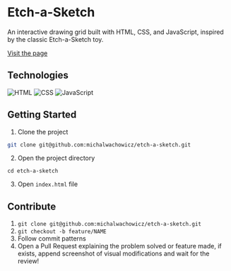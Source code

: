 # Etch-a-Sketch

An interactive drawing grid built with HTML, CSS, and JavaScript, inspired by the classic Etch-a-Sketch toy.

[Visit the page](https://michalwachowicz.github.io/etch-a-sketch/)

## Technologies

![HTML](https://img.shields.io/badge/-HTML-000.svg?logo=html5)
![CSS](https://img.shields.io/badge/-CSS-000?logo=css3&logoColor=2965f1)
![JavaScript](https://img.shields.io/badge/-JavaScript-000?&logo=JavaScript)

## Getting Started

1. Clone the project

```bash
git clone git@github.com:michalwachowicz/etch-a-sketch.git
```

2. Open the project directory

```
cd etch-a-sketch
```

3. Open `index.html` file

## Contribute

1. `git clone git@github.com:michalwachowicz/etch-a-sketch.git`
2. `git checkout -b feature/NAME`
3. Follow commit patterns
4. Open a Pull Request explaining the problem solved or feature made, if exists, append screenshot of visual modifications and wait for the review!

